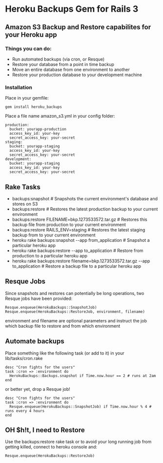 # Heroku Backups Gem for Rails 3
## Amazon S3 Backup and Restore capabilites for your Heroku app

### Things you can do:
* Run automated backups (via cron, or Resque)
* Restore your database from a point in time backup
* Move an entire database from one environment to another
* Restore your production database to your development machine

### Installation
Place in your gemfile:

    gem install heroku_backups

Place a file name amazon_s3.yml in your config folder:

    production:
      bucket: yourapp-production
      access_key_id: your-key
      secret_access_key: your-secret
    staging:
      bucket: yourapp-staging
      access_key_id: your-key
      secret_access_key: your-secret
    development:
      bucket: yourapp-staging
      access_key_id: your-key
      secret_access_key: your-secret


## Rake Tasks
* backups:snapshot # Snapshots the current environment's database and stores on S3
* backups:restore  # Restores the latest production backup to your current environment
* backups:restore FILENAME=bkp.1273533572.tar.gz # Restores this backup file from production to your current environment
* backups:restore RAILS_ENV=staging # Restores the latest staging backup from to your current environment
* heroku rake backups:snapshot --app from_application # Snapshot a particular heroku app
* heroku rake backups:restore --app to_application # Restore from production to a particular heroku app
* heroku rake backups:restore filename=bkp.1273533572.tar.gz --app to_application # Restore a backup file to a particular heroku app

## Resque Jobs
Since snapshots and restores can potentially be long operations, two Resque jobs have been provided:

    Resque.enqueue(HerokuBackups::SnapshotJob)
    Resque.enqueue(HerokuBackups::RestoreJob, environment, filename)

environment and filename are optional parameters and instruct the job which backup file to restore and from which environment

## Automate backups
Place something like the following task (or add to it) in your lib/tasks/cron.rake

    desc "Cron fights for the users"
    task :cron => :environment do
      HerokuBackups::Backups.snapshot if Time.now.hour == 2 # runs at 2am
    end

or better yet, drop a Resque job!

    desc "Cron fights for the users"
    task :cron => :environment do
      Resque.enqueue(HerokuBackups::SnapshotJob) if Time.now.hour % 4 # runs every 4 hours
    end

## OH $h!t, I need to Restore
Use the backups:restore rake task or to avoid your long running job from getting killed, connect to heroku console and:

    Resque.enqueue(HerokuBackups::RestoreJob)